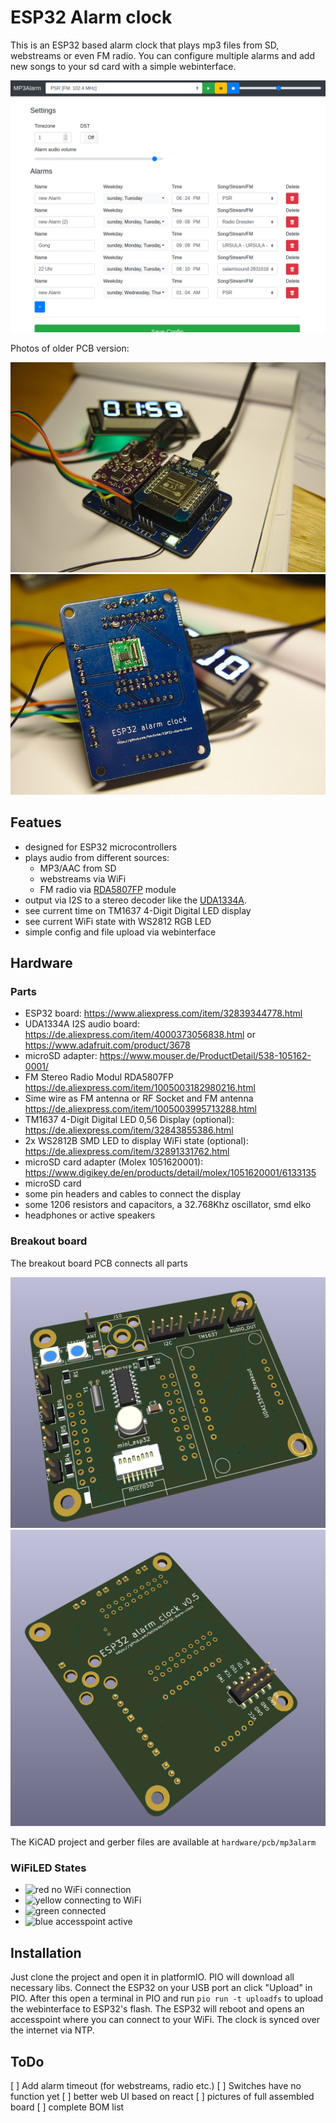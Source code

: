# ESP32 Alarm clock

This is an ESP32 based alarm clock that plays mp3 files from SD, webstreams or even FM radio.
You can configure multiple alarms and add new songs to your sd card with a simple webinterface.

![Screenshot](doc/screen01.png "Screenshot of webinterface")

Photos of older PCB version:

![photo](doc/photo01.jpg "Photo of old PCB top")
![photo](doc/photo02.jpg "Photo of old PCB bottom")

## Featues

- designed for ESP32 microcontrollers
- plays audio from different sources:
  - MP3/AAC from SD
  - webstreams via WiFi
  - FM radio via [RDA5807FP](https://opendevices.ru/wp-content/uploads/2015/10/RDA5807FP.pdf) module
- output via I2S to a stereo decoder like the [UDA1334A](https://learn.adafruit.com/adafruit-i2s-stereo-decoder-uda1334a).
- see current time on TM1637 4-Digit Digital LED display
- see current WiFi state with WS2812 RGB LED
- simple config and file upload via webinterface

## Hardware

### Parts

- ESP32 board: <https://www.aliexpress.com/item/32839344778.html>
- UDA1334A I2S audio board: <https://de.aliexpress.com/item/4000373056838.html> or <https://www.adafruit.com/product/3678>
- microSD adapter: <https://www.mouser.de/ProductDetail/538-105162-0001/>
- FM Stereo Radio Modul RDA5807FP <https://de.aliexpress.com/item/1005003182980216.html>
- Sime wire as FM antenna or RF Socket and FM antenna <https://de.aliexpress.com/item/1005003995713288.html>
- TM1637 4-Digit Digital LED 0,56 Display (optional): <https://de.aliexpress.com/item/32843855386.html>
- 2x WS2812B SMD LED to display WiFi state (optional): <https://de.aliexpress.com/item/32891331762.html>
- microSD card adapter (Molex 1051620001): <https://www.digikey.de/en/products/detail/molex/1051620001/6133135>
- microSD card
- some pin headers and cables to connect the display
- some 1206 resistors and capacitors, a 32.768Khz oscillator, smd elko
- headphones or active speakers

### Breakout board

The breakout board PCB connects all parts

![PCB top](doc/pcb_3d_top.png "PCB top")
![PCB bottom](doc/pcb_3d_bottom.png "PCB bottom")

The KiCAD project and gerber files are available at `hardware/pcb/mp3alarm`

### WiFiLED States

- ![red](https://via.placeholder.com/15/f03c15/000000?text=+) no WiFi connection
- ![yellow](https://via.placeholder.com/15/ffff00/000000?text=+) connecting to WiFi
- ![green](https://via.placeholder.com/15/00ff00/000000?text=+) connected
- ![blue](https://via.placeholder.com/15/00aaff/000000?text=+) accesspoint active

## Installation

Just clone the project and open it in platformIO. PIO will download all necessary libs. Connect the ESP32 on your USB port an click "Upload" in PIO. After this open a terminal in PIO and run `pio run -t uploadfs` to upload the webinterface to ESP32's flash.
The ESP32 will reboot and opens an accesspoint where you can connect to your WiFi. The clock is synced over the internet via NTP.

## ToDo

[ ] Add alarm timeout (for webstreams, radio etc.)
[ ] Switches have no function yet
[ ] better web UI based on react
[ ] pictures of full assembled board
[ ] complete BOM list